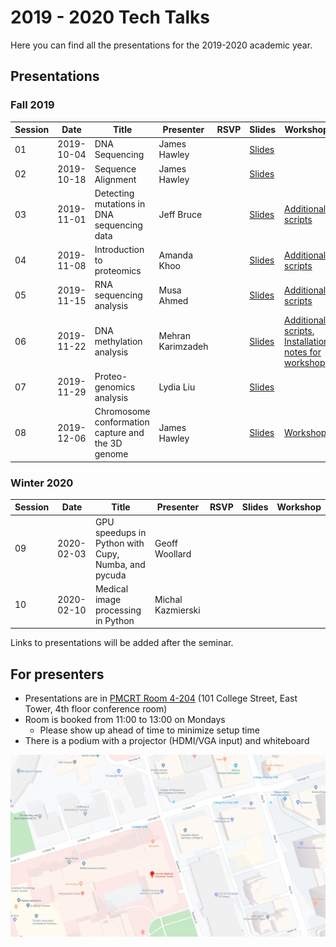 ---
---

# 2019 - 2020 Tech Talks

Here you can find all the presentations for the 2019-2020 academic year.

## Presentations

### Fall 2019

| Session | Date       | Title | Presenter | RSVP | Slides | Workshop |
| ------- | ---------- | ----- | --------- | ---- | ------ | -------- |
| 01      | 2019-10-04 | DNA Sequencing | James Hawley |  | [Slides](/2019-2020/01-dna-sequencing/) | |
| 02      | 2019-10-18 | Sequence Alignment | James Hawley | | [Slides](/2019-2020/02-sequence-alignment/) | |
| 03      | 2019-11-01 | Detecting mutations in DNA sequencing data | Jeff Bruce | | [Slides](/2019-2020/03-mutation-detection/mutation-detection_jeff-bruce.pdf) | [Additional scripts](https://github.com/MBP-Tech-Talks/MBP-Tech-Talks.github.io/tree/master/2019-2020/03-mutation-detection) |
| 04      | 2019-11-08 | Introduction to proteomics | Amanda Khoo | | [Slides](/2019-2020/04-intro-proteomics/intro-proteomics_amanda-khoo.pdf) |[Additional scripts](https://github.com/MBP-Tech-Talks/MBP-Tech-Talks.github.io/tree/master/2019-2020/04-intro-proteomics) |
| 05      | 2019-11-15 | RNA sequencing analysis | Musa Ahmed | | [Slides](/2019-2020/05-rna-seq/rna-seq_musa-ahmed.pdf) | [Additional scripts](https://github.com/MBP-Tech-Talks/MBP-Tech-Talks.github.io/tree/master/2019-2020/05-rna-seq) |
| 06      | 2019-11-22 | DNA methylation analysis | Mehran Karimzadeh | | [Slides](/2019-2020/06-dna-methylation/) | [Additional scripts](https://github.com/MBP-Tech-Talks/MBP-Tech-Talks.github.io/tree/master/2019-2020/06-dna-methylation), [Installation notes for workshop](installation-notes/) |
| 07      | 2019-11-29 | Proteo-genomics analysis | Lydia Liu | | [Slides](/2019-2020/07-intro-proteogenomics/intro-proteomics_lydia-liu.pdf) | |
| 08      | 2019-12-06 | Chromosome conformation capture and the 3D genome | James Hawley | | [Slides](/2019-2020/08-3d-genome/) | [Workshop](/2019-2020/08-3d-genome/workshop/) |

### Winter 2020

| Session | Date       | Title | Presenter | RSVP | Slides | Workshop |
| ------- | ---------- | ----- | --------- | ---- | ------ | -------- |
| 09      | 2020-02-03 | GPU speedups in Python with Cupy, Numba, and pycuda | Geoff Woollard | | | |
| 10      | 2020-02-10 | Medical image processing in Python | Michal Kazmierski | | | |

Links to presentations will be added after the seminar.

## For presenters

* Presentations are in [PMCRT Room 4-204](https://www.google.ca/maps/place/Toronto+Medical+Discovery+Tower/@43.6599045,-79.3881754,19.2z/data=!4m5!3m4!1s0x882b34b63e7fb161:0x5b92260a8a6360a9!8m2!3d43.6597878!4d-79.3875671) (101 College Street, East Tower, 4th floor conference room)
* Room is booked from 11:00 to 13:00 on Mondays
  * Please show up ahead of time to minimize setup time
* There is a podium with a projector (HDMI/VGA input) and whiteboard

[![Map](pmcrt-map.png)](https://www.google.ca/maps/place/Toronto+Medical+Discovery+Tower/@43.6599045,-79.3881754,19.2z/data=!4m5!3m4!1s0x882b34b63e7fb161:0x5b92260a8a6360a9!8m2!3d43.6597878!4d-79.3875671)
